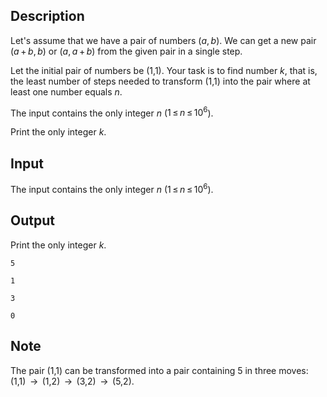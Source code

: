 ## Description

<div><p>Let's assume that we have a pair of numbers (<span class="tex-span"><i>a</i>, <i>b</i></span>). We can get a new pair (<span class="tex-span"><i>a</i> + <i>b</i>, <i>b</i></span>) or (<span class="tex-span"><i>a</i>, <i>a</i> + <i>b</i></span>) from the given pair in a single step.</p><p>Let the initial pair of numbers be (1,1). Your task is to find number <span class="tex-span"><i>k</i></span>, that is, the least number of steps needed to transform (1,1) into the pair where at least one number equals <span class="tex-span"><i>n</i></span>.</p></div><div class="input-specification"><p>The input contains the only integer <span class="tex-span"><i>n</i></span> (<span class="tex-span">1 ≤ <i>n</i> ≤ 10<sup class="upper-index">6</sup></span>).</p></div><div class="output-specification"><p>Print the only integer <span class="tex-span"><i>k</i></span>.</p></div>

## Input

<p>The input contains the only integer <span class="tex-span"><i>n</i></span> (<span class="tex-span">1 ≤ <i>n</i> ≤ 10<sup class="upper-index">6</sup></span>).</p>

## Output

<p>Print the only integer <span class="tex-span"><i>k</i></span>.</p>





```input1
5

```




```input2
1

```




```output1
3

```




```output2
0

```



## Note

<p>The pair (1,1) can be transformed into a pair containing 5 in three moves: (1,1) <span class="tex-span"> → </span> (1,2) <span class="tex-span"> → </span> (3,2) <span class="tex-span"> → </span> (5,2).</p>

